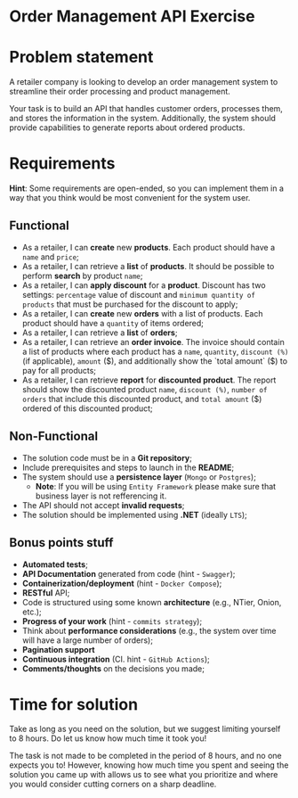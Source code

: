 # Order Management API Exercise

# Problem statement

A retailer company is looking to develop an order management system to streamline their order processing and product management. 

Your task is to build an API that handles customer orders, processes them, and stores the information in the system. 
Additionally, the system should provide capabilities to generate reports about ordered products.

# Requirements

**Hint**: Some requirements are open-ended, so you can implement them in a way that you think would be most convenient for the system user. 

## Functional
* As a retailer, I can **create** new **products**. Each product should have a `name` and `price`;
* As a retailer, I can retrieve a **list** of **products**. It should be possible to perform **search** by product `name`;
* As a retailer, I can **apply discount** for a **product**. Discount has two settings: `percentage` value of discount and `minimum quantity of products` that must be purchased for the discount to apply;
* As a retailer, I can **create** new **orders** with a list of products. Each product should have a `quantity` of items ordered;
* As a retailer, I can retrieve a **list** of **orders**;
* As a retailer, I can retrieve an **order invoice**. The invoice should contain a list of products where each product has a `name`, `quantity`, `discount (%)` (if applicable), `amount` ($), and additionally show the `total amount` ($) to pay for all products;
* As a retailer, I can retrieve **report** for **discounted product**. The report should show the discounted product `name`, `discount (%)`, `number of orders` that include this discounted product, and `total amount` ($) ordered of this discounted product;

## Non-Functional
* The solution code must be in a **Git repository**;
* Include prerequisites and steps to launch in the **README**;
* The system should use a **persistence layer** (`Mongo` or `Postgres`);
  * **Note**: If you will be using `Entity Framework` please make sure that business layer is not refferencing it.
* The API should not accept **invalid requests**;
* The solution should be implemented using **.NET** (ideally `LTS`);

## Bonus points stuff
* **Automated tests**;
* **API Documentation** generated from code (hint - `Swagger`);
* **Containerization/deployment** (hint - `Docker Compose`);
* **RESTful** API;
* Code is structured using some known **architecture** (e.g., NTier, Onion, etc.);
* **Progress of your work** (hint - `commits strategy`);
* Think about **performance considerations** (e.g., the system over time will have a large number of orders);
* **Pagination support**
* **Continuous integration** (CI. hint - `GitHub Actions`);
* **Comments/thoughts** on the decisions you made;

# Time for solution

Take as long as you need on the solution, but we suggest limiting yourself to 8 hours. Do let us know how much time it took you!

The task is not made to be completed in the period of 8 hours, and no one expects you to! However, knowing how much time you spent and seeing the solution you came up with allows us to see what you prioritize and where you would consider cutting corners on a sharp deadline.

